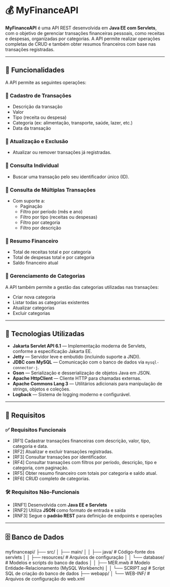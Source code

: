 # 💰 MyFinanceAPI

**MyFinanceAPI** é uma API REST desenvolvida em **Java EE com Servlets**, com o objetivo de gerenciar transações financeiras pessoais, como receitas e despesas, organizadas por categorias. A API permite realizar operações completas de CRUD e também obter resumos financeiros com base nas transações registradas.

---

## 📌 Funcionalidades

A API permite as seguintes operações:

### 🔹 Cadastro de Transações
- Descrição da transação  
- Valor  
- Tipo (receita ou despesa)  
- Categoria (ex: alimentação, transporte, saúde, lazer, etc.)  
- Data da transação  

### 🔹 Atualização e Exclusão
- Atualizar ou remover transações já registradas.

### 🔹 Consulta Individual
- Buscar uma transação pelo seu identificador único (ID).

### 🔹 Consulta de Múltiplas Transações
- Com suporte a:
  - Paginação
  - Filtro por período (mês e ano)
  - Filtro por tipo (receitas ou despesas)
  - Filtro por categoria
  - Filtro por descrição

### 🔹 Resumo Financeiro
- Total de receitas total e por categoria  
- Total de despesas total e por categoria  
- Saldo financeiro atual  

### 🔹 Gerenciamento de Categorias
A API também permite a gestão das categorias utilizadas nas transações:

- Criar nova categoria
- Listar todas as categorias existentes
- Atualizar categorias
- Excluir categorias

---

## 🔧 Tecnologias Utilizadas

- **Jakarta Servlet API 6.1** — Implementação moderna de Servlets, conforme a especificação Jakarta EE.
- **Jetty** — Servidor leve e embutido (incluindo suporte a JNDI).
- **JDBC com MySQL** — Comunicação com o banco de dados via `mysql-connector-j`.
- **Gson** — Serialização e desserialização de objetos Java em JSON.
- **Apache HttpClient** — Cliente HTTP para chamadas externas.
- **Apache Commons Lang 3** — Utilitários adicionais para manipulação de strings, objetos e coleções.
- **Logback** — Sistema de logging moderno e configurável.

---

## 📄 Requisitos

### ✅ Requisitos Funcionais

- [RF1] Cadastrar transações financeiras com descrição, valor, tipo, categoria e data.
- [RF2] Atualizar e excluir transações registradas.
- [RF3] Consultar transações por identificador.
- [RF4] Consultar transações com filtros por período, descrição, tipo e categoria, com paginação.
- [RF5] Obter resumo financeiro com totais por categoria e saldo atual.
- [RF6] CRUD completo de categorias.

### 🛠 Requisitos Não-Funcionais

- [RNF1] Desenvolvida com **Java EE e Servlets**
- [RNF2] Utiliza **JSON** como formato de entrada e saída
- [RNF3] Segue o **padrão REST** para definição de endpoints e operações

---

## 🗄 Banco de Dados
myfinanceapi/
├── src/
│ ├── main/
│ │ ├── java/ # Código-fonte dos servlets
│ │ ├── resources/ # Arquivos de configuração
│ │ └── database/ # Modelos e scripts do banco de dados
│ │ ├── MER.mwb # Modelo Entidade-Relacionamento (MySQL Workbench)
│ │ └── SCRIPT.sql # Script SQL de criação do banco de dados
├── webapp/
│ └── WEB-INF/ # Arquivos de configuração do web.xml


